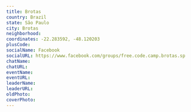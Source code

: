 ```yaml
---
title: Brotas
country: Brazil
state: São Paulo
city: Brotas
neighborhood: 
coordinates: -22.283592, -48.120203
plusCode:
socialName: Facebook
socialURL: https://www.facebook.com/groups/free.code.camp.brotas.sp
chatName:
chatURL:
eventName:
eventURL:
leaderName:
leaderURL:
oldPhoto: 
coverPhoto:
---
```

